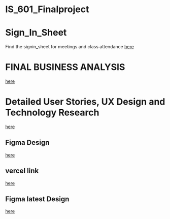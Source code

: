# IS_601_Finalproject

# Sign_In_Sheet

Find the signin_sheet for  meetings and class attendance
 [here](https://github.com/gayatriaavula/IS_601_Finalproject/blob/main/signin_sheet.md)

# FINAL BUSINESS ANALYSIS
[here](https://github.com/gayatriaavula/IS_601_Finalproject/blob/main/FINAL%20BUSINESS%20ANALYSIS.md)

# Detailed User Stories, UX Design and Technology Research
[here](https://github.com/gayatriaavula/IS_601_Finalproject/blob/main/UXdesign_Technology%20Research.md)

## Figma Design
[here](https://www.figma.com/file/0Miizia92Eqc0xYyKNZXLZ/GREEN-PALATE?type=design&node-id=0%3A1&mode=design&t=yewDvocMrttzSGFx-1) 

## vercel link

[here](https://is-601-finalproject.vercel.app/)

## Figma  latest Design
[here]()





